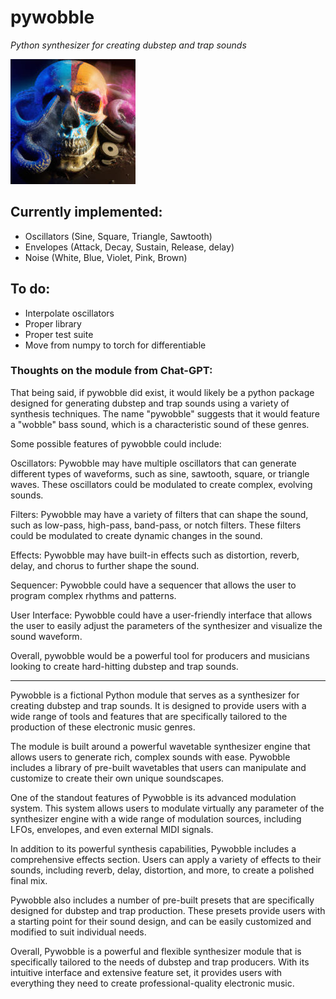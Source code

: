 # pywobble
_Python synthesizer for creating dubstep and trap sounds_

![skull_logo](assets/Skull_CoverArt.jpg)

## Currently implemented:

+ Oscillators (Sine, Square, Triangle, Sawtooth)
+ Envelopes (Attack, Decay, Sustain, Release, delay)
+ Noise (White, Blue, Violet, Pink, Brown)

## To do:

+ Interpolate oscillators
+ Proper library
+ Proper test suite
+ Move from numpy to torch for differentiable


### Thoughts on the module from Chat-GPT:

That being said, if pywobble did exist, it would likely be a python package designed for generating dubstep and trap sounds using a variety of synthesis techniques. The name "pywobble" suggests that it would feature a "wobble" bass sound, which is a characteristic sound of these genres.

Some possible features of pywobble could include:

Oscillators: Pywobble may have multiple oscillators that can generate different types of waveforms, such as sine, sawtooth, square, or triangle waves. These oscillators could be modulated to create complex, evolving sounds.

Filters: Pywobble may have a variety of filters that can shape the sound, such as low-pass, high-pass, band-pass, or notch filters. These filters could be modulated to create dynamic changes in the sound.

Effects: Pywobble may have built-in effects such as distortion, reverb, delay, and chorus to further shape the sound.

Sequencer: Pywobble could have a sequencer that allows the user to program complex rhythms and patterns.

User Interface: Pywobble could have a user-friendly interface that allows the user to easily adjust the parameters of the synthesizer and visualize the sound waveform.

Overall, pywobble would be a powerful tool for producers and musicians looking to create hard-hitting dubstep and trap sounds.

------------------------------------------



Pywobble is a fictional Python module that serves as a synthesizer for creating dubstep and trap sounds. It is designed to provide users with a wide range of tools and features that are specifically tailored to the production of these electronic music genres.

The module is built around a powerful wavetable synthesizer engine that allows users to generate rich, complex sounds with ease. Pywobble includes a library of pre-built wavetables that users can manipulate and customize to create their own unique soundscapes.

One of the standout features of Pywobble is its advanced modulation system. This system allows users to modulate virtually any parameter of the synthesizer engine with a wide range of modulation sources, including LFOs, envelopes, and even external MIDI signals.

In addition to its powerful synthesis capabilities, Pywobble includes a comprehensive effects section. Users can apply a variety of effects to their sounds, including reverb, delay, distortion, and more, to create a polished final mix.

Pywobble also includes a number of pre-built presets that are specifically designed for dubstep and trap production. These presets provide users with a starting point for their sound design, and can be easily customized and modified to suit individual needs.

Overall, Pywobble is a powerful and flexible synthesizer module that is specifically tailored to the needs of dubstep and trap producers. With its intuitive interface and extensive feature set, it provides users with everything they need to create professional-quality electronic music.